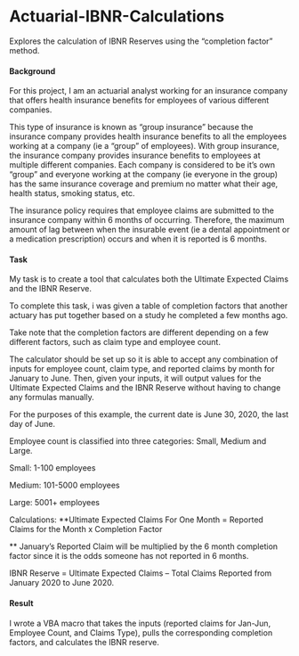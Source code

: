 # Actuarial-IBNR-Calculations
Explores the calculation of IBNR Reserves using the “completion factor” method.

#### Background
For this project, I am an actuarial analyst working for an insurance company that offers health insurance benefits for employees of various different companies.

This type of insurance is known as “group insurance” because the insurance company provides health insurance benefits to all the employees working at a company (ie a “group” of employees).  With group insurance, the insurance company provides insurance benefits to employees at multiple different companies.  Each company is considered to be it’s own “group” and everyone working at the company (ie everyone in the group) has the same insurance coverage and premium no matter what their age, health status, smoking status, etc.

The insurance policy requires that employee claims are submitted to the insurance company within 6 months of occurring.  Therefore, the maximum amount of lag between when the insurable event (ie a dental appointment or a medication prescription) occurs and when it is reported is 6 months.

#### Task
My task is to create a tool that calculates both the Ultimate Expected Claims and the IBNR Reserve. 

To complete this task, i was given a table of completion factors that another actuary has put together based on a study he completed a few months ago. 

Take note that the completion factors are different depending on a few different factors, such as claim type and employee count. 

The calculator should be set up so it is able to accept any combination of inputs for employee count, claim type, and reported claims by month for January to June.  Then, given your inputs, it will output values for the Ultimate Expected Claims and the IBNR Reserve without having to change any formulas manually. 

For the purposes of this example, the current date is June 30, 2020, the last day of June. 

Employee count is classified into three categories: Small, Medium and Large. 

   Small: 1-100 employees

   Medium: 101-5000 employees

   Large: 5001+ employees
   
Calculations:
**Ultimate Expected Claims For One Month = Reported Claims for the Month x Completion Factor

** January’s Reported Claim will be multiplied by the 6 month completion factor since it is the odds someone has not reported in 6 months. 

IBNR Reserve = Ultimate Expected Claims – Total Claims Reported from January 2020 to June 2020.
   
#### Result

I wrote a VBA macro that takes the inputs (reported claims for Jan-Jun, Employee Count, and Claims Type), pulls the corresponding completion factors, and calculates the IBNR reserve.



   
